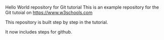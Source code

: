Hello World repository for Git tutorial
This is an example repository for the Git tutoial on https://www.w3schools.com

This repository is built step by step in the tutorial.

It now includes steps for github.
